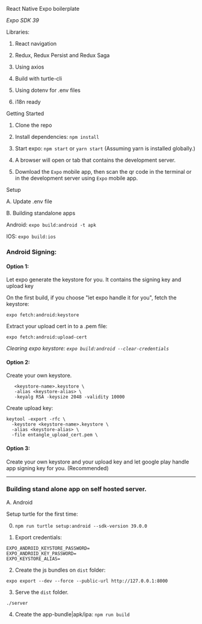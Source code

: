 React Native Expo boilerplate

_Expo SDK 39_

Libraries:

1. React navigation

2. Redux, Redux Persist and Redux Saga

3. Using axios

4. Build with turtle-cli

5. Using dotenv for .env files

6. i18n ready

Getting Started

1. Clone the repo

2. Install dependencies: `npm install`

3. Start expo: `npm start` or `yarn start` (Assuming yarn is installed globally.)

4. A browser will open or tab that contains the development server.

5. Download the `Expo` mobile app, then scan the qr code in the terminal or in the development server using `Expo` mobile app.

Setup

A. Update .env file

B. Building standalone apps

Android: `expo build:android -t apk`

IOS: `expo build:ios`

### Android Signing:

#### Option 1:

Let expo generate the keystore for you. It contains the signing key and upload key

On the first build, if you choose "let expo handle it for you", fetch the keystore:

`expo fetch:android:keystore`

Extract your upload cert in to a .pem file:

`expo fetch:android:upload-cert`

_Clearing expo keystore: `expo build:android --clear-credentials`_

#### Option 2:

Create your own keystore.

```keytool -genkey -v -keystore \
   <keystore-name>.keystore \
   -alias <keystore-alias> \
   -keyalg RSA -keysize 2048 -validity 10000
```

Create upload key:

```
keytool -export -rfc \
  -keystore <keystore-name>.keystore \
  -alias <keystore-alias> \
  -file entangle_upload_cert.pem \
```

#### Option 3:

Create your own keystore and your upload key and let google play handle app signing key for you. (Recommended)

---

### Building stand alone app on self hosted server.

A. Android

Setup turtle for the first time:

0. `npm run turtle setup:android --sdk-version 39.0.0`

1. Export credentials:

```
EXPO_ANDROID_KEYSTORE_PASSWORD=
EXPO_ANDROID_KEY_PASSWORD=
EXPO_KEYSTORE_ALIAS=
```

2. Create the js bundles on `dist` folder:

`expo export --dev --force --public-url http://127.0.0.1:8000`

3. Serve the `dist` folder.

`./server`

4. Create the app-bundle|apk/ipa: `npm run build`
